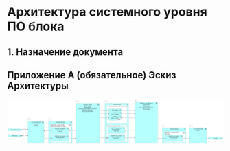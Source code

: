 # Архитектура системного уровня ПО блока

## 1. Назначение документа

## Приложение А (обязательное) Эскиз Архитектуры

![](Thread_Arch.png)
